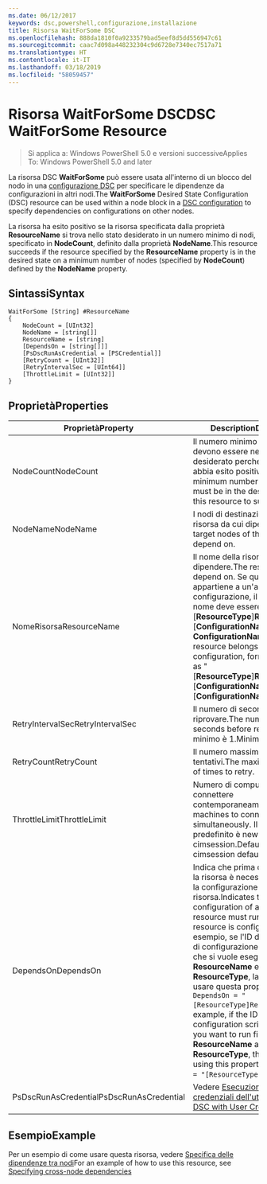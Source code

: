 ```yaml
---
ms.date: 06/12/2017
keywords: dsc,powershell,configurazione,installazione
title: Risorsa WaitForSome DSC
ms.openlocfilehash: 888da1810f0a9233579bad5eef8d5dd556947c61
ms.sourcegitcommit: caac7d098a448232304c9d6728e7340ec7517a71
ms.translationtype: HT
ms.contentlocale: it-IT
ms.lasthandoff: 03/18/2019
ms.locfileid: "58059457"
---
```

# <a name="dsc-waitforsome-resource"></a><span data-ttu-id="c6062-103">Risorsa WaitForSome DSC</span><span class="sxs-lookup"><span data-stu-id="c6062-103">DSC WaitForSome Resource</span></span>

> <span data-ttu-id="c6062-104">Si applica a: Windows PowerShell 5.0 e versioni successive</span><span class="sxs-lookup"><span data-stu-id="c6062-104">Applies To: Windows PowerShell 5.0 and later</span></span>

<span data-ttu-id="c6062-105">La risorsa DSC **WaitForSome** può essere usata all'interno di un blocco del nodo in una [configurazione DSC](../../../configurations/configurations.md) per specificare le dipendenze da configurazioni in altri nodi.</span><span class="sxs-lookup"><span data-stu-id="c6062-105">The **WaitForSome** Desired State Configuration (DSC) resource can be used within a node block in a [DSC configuration](../../../configurations/configurations.md) to specify dependencies on configurations on other nodes.</span></span>

<span data-ttu-id="c6062-106">La risorsa ha esito positivo se la risorsa specificata dalla proprietà **ResourceName** si trova nello stato desiderato in un numero minimo di nodi, specificato in **NodeCount**, definito dalla proprietà **NodeName**.</span><span class="sxs-lookup"><span data-stu-id="c6062-106">This resource succeeds if the resource specified by the **ResourceName** property is in the desired state on a minimum number of nodes (specified by **NodeCount**) defined by the **NodeName** property.</span></span>


## <a name="syntax"></a><span data-ttu-id="c6062-107">Sintassi</span><span class="sxs-lookup"><span data-stu-id="c6062-107">Syntax</span></span>

```
WaitForSome [String] #ResourceName
{
    NodeCount = [UInt32]
    NodeName = [string[]]
    ResourceName = [string]
    [DependsOn = [string[]]]
    [PsDscRunAsCredential = [PSCredential]]
    [RetryCount = [UInt32]]
    [RetryIntervalSec = [UInt64]]
    [ThrottleLimit = [UInt32]]
}
```

## <a name="properties"></a><span data-ttu-id="c6062-108">Proprietà</span><span class="sxs-lookup"><span data-stu-id="c6062-108">Properties</span></span>

|  <span data-ttu-id="c6062-109">Proprietà</span><span class="sxs-lookup"><span data-stu-id="c6062-109">Property</span></span>  |  <span data-ttu-id="c6062-110">Description</span><span class="sxs-lookup"><span data-stu-id="c6062-110">Description</span></span>   |
|---|---|
| <span data-ttu-id="c6062-111">NodeCount</span><span class="sxs-lookup"><span data-stu-id="c6062-111">NodeCount</span></span>| <span data-ttu-id="c6062-112">Il numero minimo di nodi che devono essere nello stato desiderato perché la risorsa abbia esito positivo.</span><span class="sxs-lookup"><span data-stu-id="c6062-112">The minimum number of nodes that must be in the desired state for this resource to succeed.</span></span>|
| <span data-ttu-id="c6062-113">NodeName</span><span class="sxs-lookup"><span data-stu-id="c6062-113">NodeName</span></span>| <span data-ttu-id="c6062-114">I nodi di destinazione della risorsa da cui dipendere.</span><span class="sxs-lookup"><span data-stu-id="c6062-114">The target nodes of the resource to depend on.</span></span>|
| <span data-ttu-id="c6062-115">NomeRisorsa</span><span class="sxs-lookup"><span data-stu-id="c6062-115">ResourceName</span></span>| <span data-ttu-id="c6062-116">Il nome della risorsa da cui dipendere.</span><span class="sxs-lookup"><span data-stu-id="c6062-116">The resource name to depend on.</span></span> <span data-ttu-id="c6062-117">Se questa risorsa appartiene a un'altra configurazione, il formato del nome deve essere "[__ResourceType__]__ResourceName__:: [__ConfigurationName__]: [ __ConfigurationName__] "</span><span class="sxs-lookup"><span data-stu-id="c6062-117">If this resource belongs to a different configuration, format the name as "[__ResourceType__]__ResourceName__::[__ConfigurationName__]::[__ConfigurationName__]"</span></span>|
| <span data-ttu-id="c6062-118">RetryIntervalSec</span><span class="sxs-lookup"><span data-stu-id="c6062-118">RetryIntervalSec</span></span>| <span data-ttu-id="c6062-119">Il numero di secondi prima di riprovare.</span><span class="sxs-lookup"><span data-stu-id="c6062-119">The number of seconds before retrying.</span></span> <span data-ttu-id="c6062-120">Il valore minimo è 1.</span><span class="sxs-lookup"><span data-stu-id="c6062-120">Minimum is 1.</span></span>|
| <span data-ttu-id="c6062-121">RetryCount</span><span class="sxs-lookup"><span data-stu-id="c6062-121">RetryCount</span></span>| <span data-ttu-id="c6062-122">Il numero massimo di tentativi.</span><span class="sxs-lookup"><span data-stu-id="c6062-122">The maximum number of times to retry.</span></span>|
| <span data-ttu-id="c6062-123">ThrottleLimit</span><span class="sxs-lookup"><span data-stu-id="c6062-123">ThrottleLimit</span></span>| <span data-ttu-id="c6062-124">Numero di computer da connettere contemporaneamente.</span><span class="sxs-lookup"><span data-stu-id="c6062-124">Number of machines to connect simultaneously.</span></span> <span data-ttu-id="c6062-125">Il valore predefinito è new-cimsession.</span><span class="sxs-lookup"><span data-stu-id="c6062-125">Default is new-cimsession default.</span></span>|
| <span data-ttu-id="c6062-126">DependsOn</span><span class="sxs-lookup"><span data-stu-id="c6062-126">DependsOn</span></span> | <span data-ttu-id="c6062-127">Indica che prima di configurare la risorsa è necessario eseguire la configurazione di un'altra risorsa.</span><span class="sxs-lookup"><span data-stu-id="c6062-127">Indicates that the configuration of another resource must run before this resource is configured.</span></span> <span data-ttu-id="c6062-128">Ad esempio, se l'ID del blocco script di configurazione della risorsa che si vuole eseguire per primo è __ResourceName__ e il tipo è __ResourceType__, la sintassi per usare questa proprietà è `DependsOn = "[ResourceType]ResourceName"`.</span><span class="sxs-lookup"><span data-stu-id="c6062-128">For example, if the ID of the resource configuration script block that you want to run first is __ResourceName__ and its type is __ResourceType__, the syntax for using this property is `DependsOn = "[ResourceType]ResourceName"`.</span></span>|
| <span data-ttu-id="c6062-129">PsDscRunAsCredential</span><span class="sxs-lookup"><span data-stu-id="c6062-129">PsDscRunAsCredential</span></span> | <span data-ttu-id="c6062-130">Vedere [Esecuzione di DSC con le credenziali dell'utente](https://docs.microsoft.com/powershell/dsc/runasuser)</span><span class="sxs-lookup"><span data-stu-id="c6062-130">See [Using DSC with User Credentials](https://docs.microsoft.com/powershell/dsc/runasuser)</span></span> |

## <a name="example"></a><span data-ttu-id="c6062-131">Esempio</span><span class="sxs-lookup"><span data-stu-id="c6062-131">Example</span></span>

<span data-ttu-id="c6062-132">Per un esempio di come usare questa risorsa, vedere [Specifica delle dipendenze tra nodi](../../../configurations/crossNodeDependencies.md)</span><span class="sxs-lookup"><span data-stu-id="c6062-132">For an example of how to use this resource, see [Specifying cross-node dependencies](../../../configurations/crossNodeDependencies.md)</span></span>
